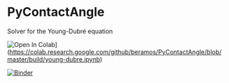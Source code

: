 # PyContactAngle
Solver for the Young-Dubré equation

![Open In Colab](https://colab.research.google.com/assets/colab-badge.svg)](https://colab.research.google.com/github/beramos/PyContactAngle/blob/master/build/young-dubre.ipynb)


[![Binder](https://mybinder.org/badge_logo.svg)](https://mybinder.org/v2/gh/Beramos/PyContactAngle/HEAD?filepath=young-dupre.ipynb)
